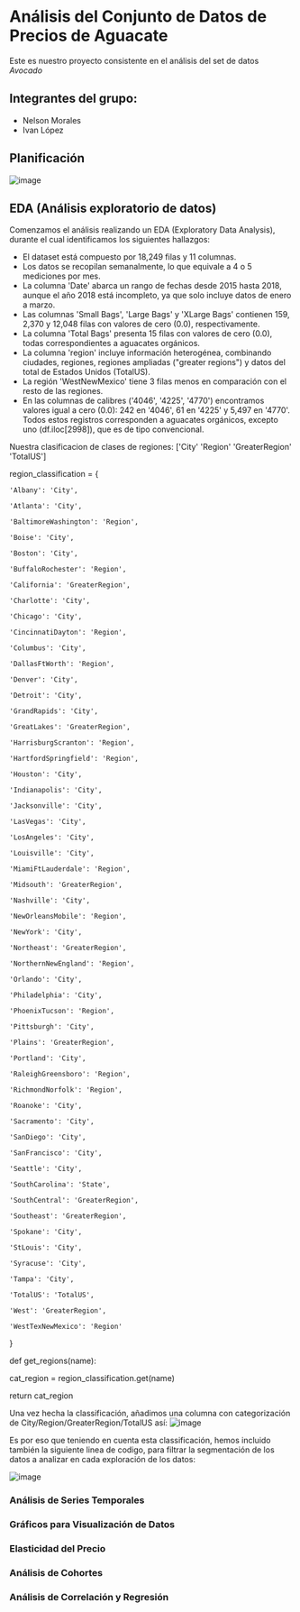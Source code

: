 # Análisis del Conjunto de Datos de Precios de Aguacate
Este es nuestro proyecto consistente en el análisis del set de datos *Avocado*

## Integrantes del grupo:
- Nelson Morales
- Ivan López

## Planificación

![image](https://github.com/user-attachments/assets/f743eb47-4850-4793-844e-66a9ef4acc4a)


## EDA (Análisis exploratorio de datos)
Comenzamos el análisis realizando un EDA (Exploratory Data Analysis), durante el cual identificamos los siguientes hallazgos:
- El dataset está compuesto por 18,249 filas y 11 columnas.
- Los datos se recopilan semanalmente, lo que equivale a 4 o 5 mediciones por mes.
- La columna 'Date' abarca un rango de fechas desde 2015 hasta 2018, aunque el año 2018 está incompleto, ya que solo incluye datos de enero a marzo.
- Las columnas 'Small Bags', 'Large Bags' y 'XLarge Bags' contienen 159, 2,370 y 12,048 filas con valores de cero (0.0), respectivamente.
- La columna 'Total Bags' presenta 15 filas con valores de cero (0.0), todas correspondientes a aguacates orgánicos.
- La columna 'region' incluye información heterogénea, combinando ciudades, regiones, regiones ampliadas ("greater regions") y datos del total de Estados Unidos (TotalUS).
- La región 'WestNewMexico' tiene 3 filas menos en comparación con el resto de las regiones.
- En las columnas de calibres ('4046', '4225', '4770') encontramos valores igual a cero (0.0): 242 en '4046', 61 en '4225' y 5,497 en '4770'. Todos estos registros corresponden a aguacates orgánicos, excepto uno (df.iloc[2998]), que es de tipo convencional.

Nuestra clasificacion de clases de regiones: ['City' 'Region' 'GreaterRegion' 'TotalUS']

region_classification = {

    'Albany': 'City',
    
    'Atlanta': 'City',
    
    'BaltimoreWashington': 'Region',
    
    'Boise': 'City',
    
    'Boston': 'City',
    
    'BuffaloRochester': 'Region',
    
    'California': 'GreaterRegion',
    
    'Charlotte': 'City',
    
    'Chicago': 'City',
    
    'CincinnatiDayton': 'Region',
    
    'Columbus': 'City',
    
    'DallasFtWorth': 'Region',
    
    'Denver': 'City',
    
    'Detroit': 'City',
    
    'GrandRapids': 'City',
    
    'GreatLakes': 'GreaterRegion',
    
    'HarrisburgScranton': 'Region',
    
    'HartfordSpringfield': 'Region',
    
    'Houston': 'City',
    
    'Indianapolis': 'City',
    
    'Jacksonville': 'City',
    
    'LasVegas': 'City',
    
    'LosAngeles': 'City',
    
    'Louisville': 'City',
    
    'MiamiFtLauderdale': 'Region',
    
    'Midsouth': 'GreaterRegion',
    
    'Nashville': 'City',
    
    'NewOrleansMobile': 'Region',
    
    'NewYork': 'City',
    
    'Northeast': 'GreaterRegion',
    
    'NorthernNewEngland': 'Region',
    
    'Orlando': 'City',
    
    'Philadelphia': 'City',
    
    'PhoenixTucson': 'Region',
    
    'Pittsburgh': 'City',
    
    'Plains': 'GreaterRegion',
    
    'Portland': 'City',
    
    'RaleighGreensboro': 'Region',
    
    'RichmondNorfolk': 'Region',
    
    'Roanoke': 'City',
    
    'Sacramento': 'City',
    
    'SanDiego': 'City',
    
    'SanFrancisco': 'City',
    
    'Seattle': 'City',
    
    'SouthCarolina': 'State',
    
    'SouthCentral': 'GreaterRegion',
    
    'Southeast': 'GreaterRegion',
    
    'Spokane': 'City',
    
    'StLouis': 'City',
    
    'Syracuse': 'City',
    
    'Tampa': 'City',
    
    'TotalUS': 'TotalUS',
    
    'West': 'GreaterRegion',
    
    'WestTexNewMexico': 'Region'
}

def get_regions(name):

  cat_region = region_classification.get(name)
  
  return cat_region

Una vez  hecha la classificación, añadimos una columna con categorización de City/Region/GreaterRegion/TotalUS así:
![image](https://github.com/user-attachments/assets/755d56cd-8ab6-4d2d-b4b8-e49bd3270354)


Es por eso que teniendo en cuenta esta classificación, hemos incluido también la siguiente linea de codigo, para filtrar la segmentación de los datos a analizar en cada exploración de los datos:

![image](https://github.com/user-attachments/assets/d698ac9c-c4f1-42f3-aae0-b39876377355)


### Análisis de Series Temporales


### Gráficos para Visualización de Datos



### Elasticidad del Precio




### Análisis de Cohortes




### Análisis de Correlación y Regresión
